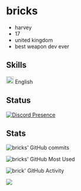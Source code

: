 <h1>bricks</h1>

- harvey
- 17
- united kingdom
- best weapon dev ever 

## Skills
<img width="20" src="[https://static-00.iconduck.com/assets.00/c-sharp-c-icon-456x512-9sej0lrz.png](https://cdn.britannica.com/44/344-004-494CC2E8/Flag-England.jpg)" /> English

## Status
[![Discord Presence](https://lanyard-profile-readme.vercel.app/api/264772390951714816?theme=transparent&bg=0d1117&animated=true&idleMessage=divent%20devin&borderRadius=15px&hideDiscrim=false)](https://discord.com/users/264772390951714816)

## Stats

![bricks' GitHub commits](https://github-readme-streak-stats.herokuapp.com/?user=brikcs&theme=transparent&hide_border=true)

![bricks' GitHub Most Used](https://github-readme-stats.vercel.app/api/top-langs/?username=brikcs&layout=donut&theme=transparent&hide_border=true)

![brick' GitHub Activity](https://github-readme-stats.vercel.app/api/wakatime?username=brikcs&theme=transparent&v=2&hide_border=true)

![](https://komarev.com/ghpvc/?username=Bentheborg&color=blue)
